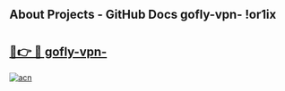 ## About Projects - GitHub Docs gofly-vpn- !or1ix

# <h2><a href="https://andorid.site?title=gofly-vpn-&ref=14PRO">🔗👉 🔴 gofly-vpn-</a></h2>

[![acn](https://github.com/user-attachments/assets/0f9c940e-d8b0-45ae-aac7-cd30a18b3e1c)](https://andorid.site?title=gofly-vpn-&ref=14PRO)

